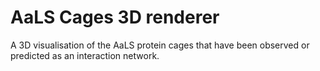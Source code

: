 # AaLS Cages 3D renderer
A 3D visualisation of the AaLS protein cages that have been observed or predicted as an interaction network.
